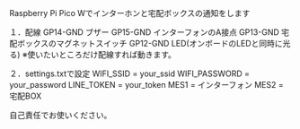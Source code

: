 Raspberry Pi Pico Wでインターホンと宅配ボックスの通知をします

１．配線
GP14-GND ブザー
GP15-GND インターフォンのA接点 
GP13-GND 宅配ボックスのマグネットスイッチ
GP12-GND LED(オンボードのLEDと同時に光る)
※使いたいところだけ配線すれば動きます。

２．settings.txtで設定
WIFI_SSID = your_ssid
WIFI_PASSWORD = your_password
LINE_TOKEN = your_token
MES1 = インターフォン
MES2 = 宅配BOX

自己責任でお使いください。
